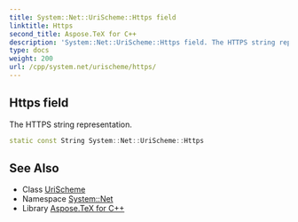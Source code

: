```yaml
---
title: System::Net::UriScheme::Https field
linktitle: Https
second_title: Aspose.TeX for C++
description: 'System::Net::UriScheme::Https field. The HTTPS string representation in C++.'
type: docs
weight: 200
url: /cpp/system.net/urischeme/https/
---
```

## Https field


The HTTPS string representation.

```cpp
static const String System::Net::UriScheme::Https
```

## See Also

* Class [UriScheme](../)
* Namespace [System::Net](../../)
* Library [Aspose.TeX for C++](../../../)

